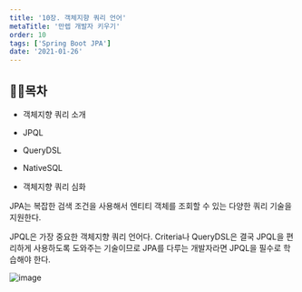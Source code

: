 ```yaml
---
title: '10장. 객체지향 쿼리 언어'
metaTitle: '만렙 개발자 키우기'
order: 10
tags: ['Spring Boot JPA']
date: '2021-01-26'
---
```


## 🤸‍♂️목차

- 객체지향 쿼리 소개

- JPQL

- QueryDSL

- NativeSQL

- 객체지향 쿼리 심화

JPA는 복잡한 검색 조건을 사용해서 엔티티 객체를 조회할 수 있는 다양한 쿼리 기술을 지원한다.

JPQL은 가장 중요한 객체지향 쿼리 언어다. Criteria나 QueryDSL은 결국 JPQL을 편리하게 사용하도록 도와주는 기술이므로 JPA를 다루는 개발자라면 JPQL을 필수로 학습해야 한다.

![image](https://camo.githubusercontent.com/a4ffff45c1e676cb71e13792b2040d99aefc4f28a8c28be63591f1f6ead70cc1/687474703a2f2f6d617a617373756d6e6964612e7774662f6170692f76322f67656e65726174655f62616467653f626f6a3d67676f6c6f6e67)

